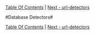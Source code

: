 [Table Of Contents](/#toc) | [Next - url-detectors](/url-detectors/)

#Database Detectors#



[Table Of Contents](/#toc) | [Next - url-detectors](/url-detectors/)